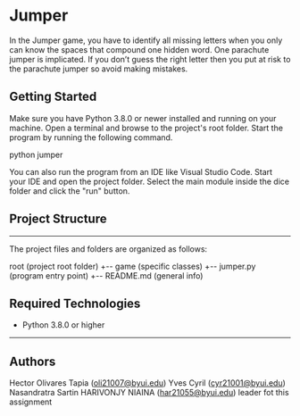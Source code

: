# Jumper
In the Jumper game, you have to identify all missing letters when you only can know the spaces that compound one hidden word. One parachute jumper is implicated. If you don’t guess the right letter then you put at risk to the parachute jumper so avoid making mistakes.

## Getting Started
   
Make sure you have Python 3.8.0 or newer installed and running on your machine. Open a terminal and browse to the project's root folder. Start the program by running the following command.
   
python jumper
   
You can also run the program from an IDE like Visual Studio Code. Start your IDE and open the project folder. Select the main module inside the dice folder and click the "run" button.

## Project Structure
---
The project files and folders are organized as follows:
   
root                (project root folder)
+-- game            (specific classes)
+-- jumper.py       (program entry point)
+-- README.md       (general info)
   

## Required Technologies
   
* Python 3.8.0 or higher
---

## Authors
Hector Olivares Tapia (oli21007@byui.edu)
Yves Cyril (cyr21001@byui.edu)
Nasandratra Sartin HARIVONJY NIAINA (har21055@byui.edu) leader fot this assignment
